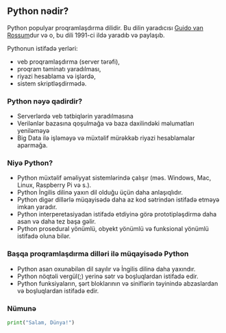
## Python nədir?
Python populyar proqramlaşdırma dilidir. Bu dilin yaradıcısı <a href="https://en.wikipedia.org/wiki/Guido_van_Rossum" target="_blank">Guido van Rossum</a>dur və o, bu dili 1991-ci ildə yaradıb və paylaşıb.

Pythonun istifadə yerləri:
-   veb proqramlaşdırma (server tərəfi),
-   proqram təminatı yaradılması,
-   riyazi hesablama və işlərdə,
-   sistem skriptləşdirmədə.

### Python nəyə qadirdir?

-   Serverlərdə veb tətbiqlərin yaradılmasına
-   Verilənlər bazasına qoşulmağa və baza daxilindəki məlumatları yeniləməyə
-   Big Data ilə işləməyə və müxtəlif mürəkkəb riyazi hesablamalar aparmağa.

### Niyə Python?

-   Python müxtəlif əməliyyat sistemlərində çalışır (məs. Windows, Mac, Linux, Raspberry Pi və s.).
-   Python İngilis dilinə yaxın dil olduğu üçün daha anlaşıqlıdır.
-   Python digər dillərlə müqayisədə daha az kod sətrindən istifadə etməyə imkan yaradır.
-   Python interperetasiyadan istifadə etdiyinə görə prototipləşdirmə daha asan və daha tez başa gəlir.
-   Python prosedural yönümlü, obyekt yönümlü və funksional yönümlü istifadə oluna bilər.

### Başqa proqramlaşdırma dilləri ilə müqayisədə Python

-   Python asan oxunabilən dil sayılır və İngilis dilinə daha yaxındır.
-   Python nöqtəli vergül(;) yerinə sətr və boşluqlardan istifadə edir.
-   Python funksiyaların, şərt bloklarının və siniflərin təyinində abzaslardan və boşluqlardan istifadə edir.

### Nümunə
```python
print("Salam, Dünya!")
```
